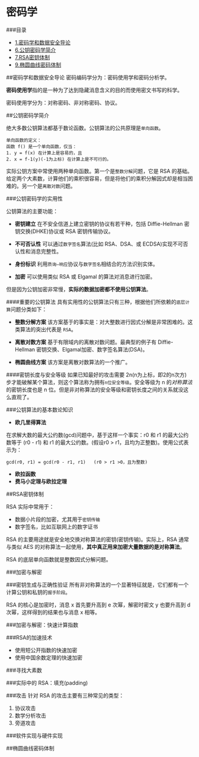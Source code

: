 密码学
=======

###目录

* [1.密码学和数据安全导论](#密码学和数据安全导论)
* [6.公钥密码学简介](#公钥密码学简介)
* [7.RSA密钥体制](#RSA密钥体制)
*  [9.椭圆曲线密码体制](#椭圆曲线密码体制)


##密码学和数据安全导论
密码编码学分为：密码使用学和密码分析学。

**密码使用学**指的是一种为了达到隐藏消息含义的目的而使用密文书写的科学。

密码使用学分为：对称密码、非对称密码、协议。



##公钥密码学简介

绝大多数公钥算法都基于数论函数。公钥算法的公共原理是`单向函数`。

	单向函数的定义：
	函数 f() 是一个单向函数，仅当：
	1. y = f(x) 在计算上是容易的，且
	2. x = f-1(y)(-1为上标) 在计算上是不可行的。

实际公钥方案中常使用两种单向函数。第一个是`整数分解`问题，它是 RSA 的基础。给定两个大素数，计算他们的乘积很容易，但是将他们的乘积分解因式却是相当困难的。另一个是`离散对数`问题。

###公钥密码学的实用性

公钥算法的主要功能：

* **密钥建立** 在不安全信道上建立密钥的协议有若干种，包括 Diffie-Hellman 密钥交换(DHKE)协议或 RSA 密钥传输协议。

* **不可否认性**  可以通过`数字签名`算法(比如 RSA、DSA、或 ECDSA)实现不可否认性和消息完整性。

* **身份标识** 利用`质询—响应`协议与`数字签名`相结合的方法识别实体。

* **加密** 可以使用类似 RSA 或 Elgamal 的算法对消息进行加密。

但是因为公钥加密非常慢，**实际的数据加密都不使用公钥算法**。

####重要的公钥算法
具有实用性的公钥算法只有三种，根据他们所依赖的`底层计算`问题分类如下：

* **整数分解方案** 该方案基于的事实是：对大整数进行因式分解是非常困难的。这类算法的突出代表是 `RSA`。

* **离散对数方案** 基于有限域内的离散对数问题。最典型的例子有 Diffie-Hellman 密钥交换、Elgamal加密、数字签名算法(DSA)。

* **椭圆曲线方案** 该方案是离散对数算法的一个推广。


####密钥长度与安全等级
如果已知最好的攻击需要 2n(n为上标，即2的n次方) 步才能破解某个算法，则这个算法称为拥有`n位安全等级`。安全等级为 n 的*对称算法*的密钥长度也是 n 位。但是非对称算法的安全等级和密钥长度之间的关系就没这么直观了。

###公钥算法的基本数论知识

* **欧几里得算法**

在求解大数的最大公约数(gcd)问题中，基于这样一个事实：r0 和 r1 的最大公约数等于 (r0 - r1) 和 r1 的最大公约数。(假设r0 > r1，且均为正整数)。使用公式表示为：
	
	gcd(r0, r1) = gcd(r0 - r1, r1)   (r0 > r1 >0，且为整数)

* **欧拉函数**
* **费马小定理与欧拉定理**


##RSA密钥体制

RSA 实际中常用于：

* 数据小片段的加密，尤其用于`密钥传输`
* 数字签名，比如互联网上的数字证书

RSA 的主要用途就是安全地交换对称算法的密钥(密钥传输)。实际上，RSA 通常与类似 AES 的对称算法一起使用，**其中真正用来加密大量数据的是对称算法**。

RSA 的底层单向函数就是整数因式分解问题。

###加密与解密


###密钥生成与正确性验证
所有非对称算法的一个显著特征就是，它们都有一个计算公钥和私钥的`握手阶段`。

RSA 的核心是加密时，消息 x 首先要升高到 e 次幂，解密时密文 y 也要升高到 d 次幂，这样得到的结果也与消息 x 相等。


###加密与解密：快速计算指数


###RSA的加速技术

* 使用短公开指数的快速加密
* 使用中国余数定理的快速加密


###寻找大素数


###实际中的 RSA：填充(padding)


###攻击
针对 RSA 的攻击主要有三种常见的类型：

1. 协议攻击
2. 数学分析攻击
3. 旁道攻击


###软件实现与硬件实现


##椭圆曲线密码体制



























	